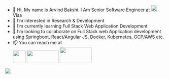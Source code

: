 - 👋 Hi, My name is Arvind Bakshi. I Am Senior Software Engineer at <img src="https://cdn.visa.com/v2/assets/images/logos/visa/blue/logo.png" width="20px" height="20px"/> Visa
- 👀 I’m interested in Research & Development
- 🌱 I’m currently learning Full Stack Web Application Development
- 💞️ I’m looking to collaborate on Full Stack web Application development using Springboot, React/Angular JS, Docker, Kubernetes, GCP/AWS etc.
- 📫 You can reach me at <br/>
<a href="https://linkedin.com/in/abcoolynr"><img src="https://media-exp1.licdn.com/dms/image/C4D0BAQGZKGGJ75S72g/company-logo_200_200/0/1629754938156?e=1645660800&v=beta&t=gaWpF8zvO48KnUPUtimDSJje9usprFk0EIn5PmKdPF4" width="40px" height="40px"/></a>
<a href="https://scholar.google.com/citations?hl=en&user=ZeJGp2sAAAAJ&view_op=list_works&gmla=AJsN-F6vUHqszwcmy9JZ7-ZIVHuea6wTq-XpclamjwjBgTEF5k2c8My9pRl4jxH9tQhUBhieKHnoE0_q60sWn1c_d2CmlS96HoY5zzQQ1giBEapaivv_Q_fMElNKcMPk1O5P2T1MiM14VOPD9l6YbABV_14cB7PpjQEzr-PlRdzVLhG9y_PS_94"><img src="https://upload.wikimedia.org/wikipedia/commons/a/a9/Google_Scholar_logo_2015.PNG" width="100px" height="40px"/></a>
<a href="https://www.hackerrank.com/arvindbakshicool"><img src="https://cdn-images-1.medium.com/max/2600/1*UGT1Rh9xLww3JeIDR1F0RQ.png" width="100px" height="50px"/></a>
<img src="https://media-exp1.licdn.com/dms/image/C5103AQH3DoWy83yTRA/profile-displayphoto-shrink_800_800/0/1526545278935?e=1643241600&v=beta&t=PdzmpUvhhL-iFEFSn8ISlgzlmr4Ta1vY6YI1nhO16vA" />
<!---
abcool/abcool is a ✨ special ✨ repository because its `README.md` (this file) appears on your GitHub profile.
You can click the Preview link to take a look at your changes.
--->
